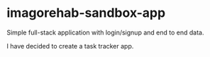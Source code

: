 # imagorehab-sandbox-app
Simple full-stack application with login/signup and end to end data.

I have decided to create a task tracker app.